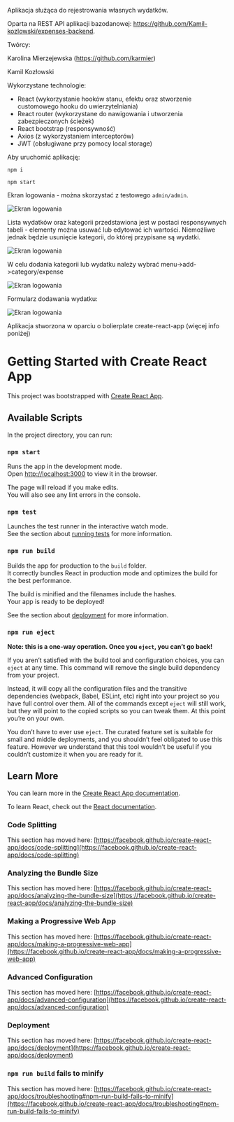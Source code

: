 Aplikacja służąca do rejestrowania własnych wydatków.

Oparta na REST API aplikacji bazodanowej: https://github.com/Kamil-kozlowski/expenses-backend.

Twórcy:

Karolina Mierzejewska (https://github.com/karmier)

Kamil Kozłowski


Wykorzystane technologie:
- React (wykorzystanie hooków stanu, efektu oraz stworzenie customowego hooku do uwierzytelniania)
- React router (wykorzystane do nawigowania i utworzenia zabezpieczonych ścieżek)
- React bootstrap (responsywność)
- Axios (z wykorzystaniem interceptorów)
- JWT (obsługiwane przy pomocy local storage)

Aby uruchomić aplikację:

`npm i`

`npm start`

Ekran logowania - można skorzystać z testowego `admin/admin`.

![Ekran logowania](https://github.com/Kamil-kozlowski/expenses-frontend/blob/master/public/1.png)

Lista wydatków oraz kategorii przedstawiona jest w postaci responsywnych tabeli - elementy można usuwać lub edytować ich wartości. 
Niemożliwe jednak będzie usunięcie kategorii, do której przypisane są wydatki.

![Ekran logowania](https://github.com/Kamil-kozlowski/expenses-frontend/blob/master/public/2.png)

W celu dodania kategorii lub wydatku należy wybrać menu->add->category/expense

![Ekran logowania](https://github.com/Kamil-kozlowski/expenses-frontend/blob/master/public/3.png)

Formularz dodawania wydatku:

![Ekran logowania](https://github.com/Kamil-kozlowski/expenses-frontend/blob/master/public/4.png)


Aplikacja stworzona w oparciu o bolierplate create-react-app (więcej info poniżej)

# Getting Started with Create React App

This project was bootstrapped with [Create React App](https://github.com/facebook/create-react-app).

## Available Scripts

In the project directory, you can run:

### `npm start`

Runs the app in the development mode.\
Open [http://localhost:3000](http://localhost:3000) to view it in the browser.

The page will reload if you make edits.\
You will also see any lint errors in the console.

### `npm test`

Launches the test runner in the interactive watch mode.\
See the section about [running tests](https://facebook.github.io/create-react-app/docs/running-tests) for more information.

### `npm run build`

Builds the app for production to the `build` folder.\
It correctly bundles React in production mode and optimizes the build for the best performance.

The build is minified and the filenames include the hashes.\
Your app is ready to be deployed!

See the section about [deployment](https://facebook.github.io/create-react-app/docs/deployment) for more information.

### `npm run eject`

**Note: this is a one-way operation. Once you `eject`, you can’t go back!**

If you aren’t satisfied with the build tool and configuration choices, you can `eject` at any time. This command will remove the single build dependency from your project.

Instead, it will copy all the configuration files and the transitive dependencies (webpack, Babel, ESLint, etc) right into your project so you have full control over them. All of the commands except `eject` will still work, but they will point to the copied scripts so you can tweak them. At this point you’re on your own.

You don’t have to ever use `eject`. The curated feature set is suitable for small and middle deployments, and you shouldn’t feel obligated to use this feature. However we understand that this tool wouldn’t be useful if you couldn’t customize it when you are ready for it.

## Learn More

You can learn more in the [Create React App documentation](https://facebook.github.io/create-react-app/docs/getting-started).

To learn React, check out the [React documentation](https://reactjs.org/).

### Code Splitting

This section has moved here: [https://facebook.github.io/create-react-app/docs/code-splitting](https://facebook.github.io/create-react-app/docs/code-splitting)

### Analyzing the Bundle Size

This section has moved here: [https://facebook.github.io/create-react-app/docs/analyzing-the-bundle-size](https://facebook.github.io/create-react-app/docs/analyzing-the-bundle-size)

### Making a Progressive Web App

This section has moved here: [https://facebook.github.io/create-react-app/docs/making-a-progressive-web-app](https://facebook.github.io/create-react-app/docs/making-a-progressive-web-app)

### Advanced Configuration

This section has moved here: [https://facebook.github.io/create-react-app/docs/advanced-configuration](https://facebook.github.io/create-react-app/docs/advanced-configuration)

### Deployment

This section has moved here: [https://facebook.github.io/create-react-app/docs/deployment](https://facebook.github.io/create-react-app/docs/deployment)

### `npm run build` fails to minify

This section has moved here: [https://facebook.github.io/create-react-app/docs/troubleshooting#npm-run-build-fails-to-minify](https://facebook.github.io/create-react-app/docs/troubleshooting#npm-run-build-fails-to-minify)

